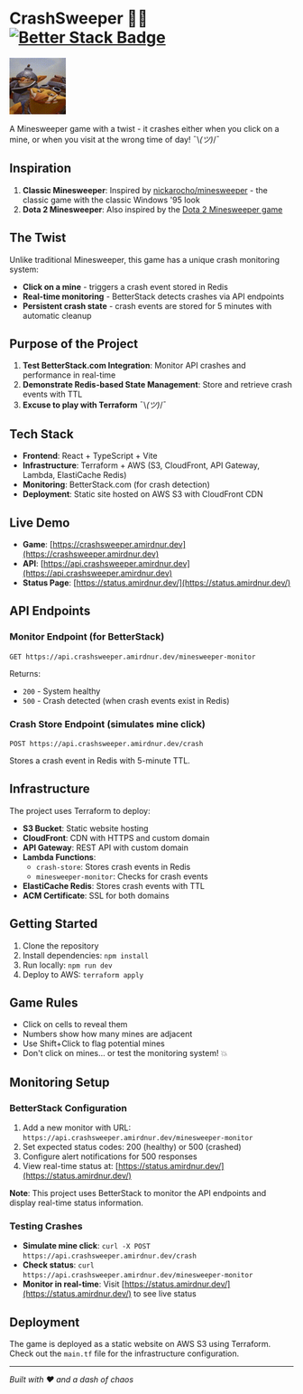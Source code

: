 # CrashSweeper 🚨💥 [![Better Stack Badge](https://uptime.betterstack.com/status-badges/v3/monitor/21a9g.svg)](https://uptime.betterstack.com/?utm_source=status_badge)

<img src=".github/assets/techies-dota2-optimized.gif" alt="CrashSweeper Demo" width="100" />

A Minesweeper game with a twist - it crashes either when you click on a mine, or when you visit at the wrong time of day! ¯\\_(ツ)_/¯

## Inspiration

1. **Classic Minesweeper**: Inspired by [nickarocho/minesweeper](https://github.com/nickarocho/minesweeper) - the classic game with the classic Windows '95 look
2. **Dota 2 Minesweeper**: Also inspired by the [Dota 2 Minesweeper game](https://www.youtube.com/watch?v=Csmo4y1ufpU)

## The Twist

Unlike traditional Minesweeper, this game has a unique crash monitoring system:
- **Click on a mine** - triggers a crash event stored in Redis
- **Real-time monitoring** - BetterStack detects crashes via API endpoints
- **Persistent crash state** - crash events are stored for 5 minutes with automatic cleanup

## Purpose of the Project

1. **Test BetterStack.com Integration**: Monitor API crashes and performance in real-time
2. **Demonstrate Redis-based State Management**: Store and retrieve crash events with TTL
3. **Excuse to play with Terraform** ¯\\_(ツ)_/¯

## Tech Stack

- **Frontend**: React + TypeScript + Vite
- **Infrastructure**: Terraform + AWS (S3, CloudFront, API Gateway, Lambda, ElastiCache Redis)
- **Monitoring**: BetterStack.com (for crash detection)
- **Deployment**: Static site hosted on AWS S3 with CloudFront CDN

## Live Demo

- **Game**: [https://crashsweeper.amirdnur.dev](https://crashsweeper.amirdnur.dev)
- **API**: [https://api.crashsweeper.amirdnur.dev](https://api.crashsweeper.amirdnur.dev)
- **Status Page**: [https://status.amirdnur.dev/](https://status.amirdnur.dev/)

## API Endpoints

### Monitor Endpoint (for BetterStack)
```
GET https://api.crashsweeper.amirdnur.dev/minesweeper-monitor
```
Returns:
- `200` - System healthy
- `500` - Crash detected (when crash events exist in Redis)

### Crash Store Endpoint (simulates mine click)
```
POST https://api.crashsweeper.amirdnur.dev/crash
```
Stores a crash event in Redis with 5-minute TTL.

## Infrastructure

The project uses Terraform to deploy:

- **S3 Bucket**: Static website hosting
- **CloudFront**: CDN with HTTPS and custom domain
- **API Gateway**: REST API with custom domain
- **Lambda Functions**: 
  - `crash-store`: Stores crash events in Redis
  - `minesweeper-monitor`: Checks for crash events
- **ElastiCache Redis**: Stores crash events with TTL
- **ACM Certificate**: SSL for both domains

## Getting Started

1. Clone the repository
2. Install dependencies: `npm install`
3. Run locally: `npm run dev`
4. Deploy to AWS: `terraform apply`

## Game Rules

- Click on cells to reveal them
- Numbers show how many mines are adjacent
- Use Shift+Click to flag potential mines
- Don't click on mines... or test the monitoring system! 💥

## Monitoring Setup

### BetterStack Configuration
1. Add a new monitor with URL: `https://api.crashsweeper.amirdnur.dev/minesweeper-monitor`
2. Set expected status codes: 200 (healthy) or 500 (crashed)
3. Configure alert notifications for 500 responses
4. View real-time status at: [https://status.amirdnur.dev/](https://status.amirdnur.dev/)

**Note**: This project uses BetterStack to monitor the API endpoints and display real-time status information.

### Testing Crashes
- **Simulate mine click**: `curl -X POST https://api.crashsweeper.amirdnur.dev/crash`
- **Check status**: `curl https://api.crashsweeper.amirdnur.dev/minesweeper-monitor`
- **Monitor in real-time**: Visit [https://status.amirdnur.dev/](https://status.amirdnur.dev/) to see live status

## Deployment

The game is deployed as a static website on AWS S3 using Terraform. Check out the `main.tf` file for the infrastructure configuration.

---

*Built with ❤️ and a dash of chaos*

